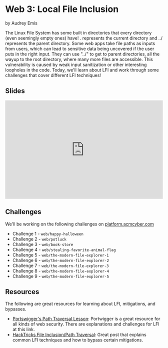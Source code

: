 # Web 3: Local File Inclusion
by Audrey Emis

The Linux File System has some built in directories that every directory (even seemingly empty ones) have! . represents the current directory and ../ represents the parent directory. Some web apps take file paths as inputs from users, which can lead to sensitive data being uncovered if the user puts in the right input. They can use "../" to get to parent directories, all the wayup to the root directory, where many more files are accessible. This vulnerability is caused by weak input sanitization or other interesting loopholes in the code. Today, we'll learn about LFI and work through some challenges that cover different LFI techniques!

## Slides
<iframe src="https://docs.google.com/presentation/d/e/2PACX-1vRyZ-0qMoZTTIo1To4MEzs6Rj3PNNhWQyRKakHJfeZkUSiyF_sqz9m01iABEp3W768cxogKg3_ufK6E/embed?start=false&loop=false&delayms=3000" frameborder="0" width="100%" style="aspect-ratio: 16 / 10;" allowfullscreen="true" mozallowfullscreen="true" webkitallowfullscreen="true"></iframe>

## Challenges
We'll be working on the following challenges on [platform.acmcyber.com](https://platform.acmcyber.com)
- Challenge 1 - `web/happy-halloween`
- Challenge 2 - `web/potluck`
- Challenge 3 - `web/book-store`
- Challenge 4 - `web/stealing-favorite-animal-flag`
- Challenge 5 - `web/the-modern-file-explorer-1`
- Challenge 6 - `web/the-modern-file-explorer-2`
- Challenge 7 - `web/the-modern-file-explorer-3`
- Challenge 8 - `web/the-modern-file-explorer-4`
- Challenge 9 - `web/the-modern-file-explorer-5`

## Resources
The following are great resources for learning about LFI, mitigations, and bypasses.
- [Portswigger's Path Traversal Lesson](https://portswigger.net/web-security/file-path-traversal#what-is-path-traversal): Portwigger is a great resource for all kinds of web security. There are explanations and challenges for LFI at this link. 
- [HackTricks File Inclusion/Path Traversal](https://book.hacktricks.xyz/pentesting-web/file-inclusion): Great post that explains common LFI techniques and how to bypass certain mitigations.
